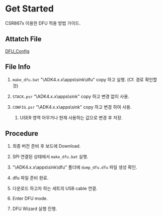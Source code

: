# Get Started
CSR867x 이용한 DFU 적용 방법 가이드.

## Attatch File
[DFU_Config](https://github.com/luvinland/guide-setting-voice-prompt-using-ota-for-csr867x/tree/master/doc_source/DFU_Config)

## File Info
1. `make_dfu.bat` "\ADK4.x.x\apps\sink\dfu\" copy 하고 실행. (Cf. 경로 확인할 것)

1. `STACK.psr` “\ADK4.x.x\apps\sink\" copy 하고 변경 없이 사용.

1. `CONFIG.psr` "\ADK4.x.x\apps\sink\" copy 하고 변경 하여 사용.

   1. USER 영역 아무거나 현재 사용하는 값으로 변경 후 저장.
   
## Procedure
1. 최종 버전 준비 후 보드에 Download.

1. SPI 연결된 상태에서 `make_dfu.bat` 실행.

1. "\ADK4.x.x\apps\sink\dfu\" 폴더에 `dump_dfu.dfu` 파일 생성 확인.

1. dfu 파일 준비 완료.

1. 다운로드 하고자 하는 세트의 USB cable 연결.

1. Enter DFU mode.

1. DFU Wizard 실행 진행.

